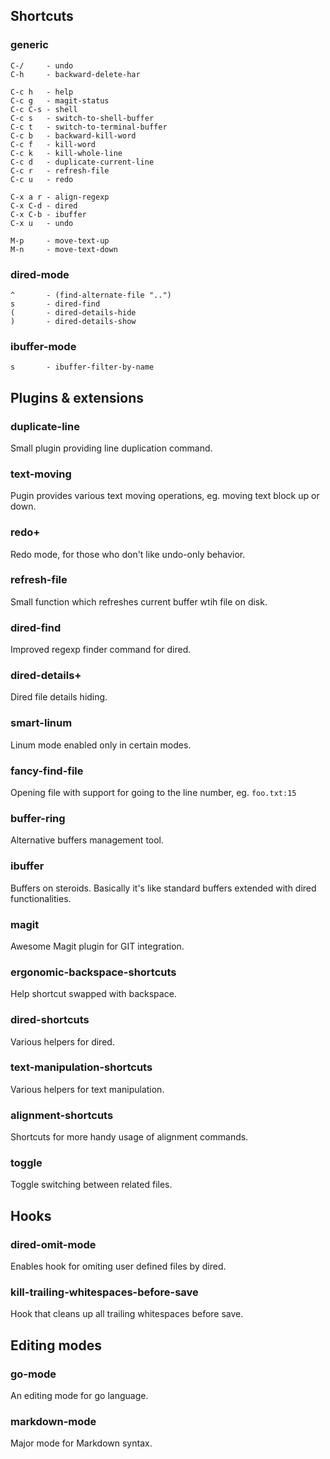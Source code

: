 ## Shortcuts

### generic

    C-/     - undo
    C-h     - backward-delete-har

    C-c h   - help
    C-c g   - magit-status
    C-c C-s - shell
    C-c s   - switch-to-shell-buffer
    C-c t   - switch-to-terminal-buffer
    C-c b   - backward-kill-word
    C-c f   - kill-word
    C-c k   - kill-whole-line
    C-c d   - duplicate-current-line
    C-c r   - refresh-file
    C-c u   - redo

    C-x a r - align-regexp
    C-x C-d - dired
    C-x C-b - ibuffer
    C-x u   - undo

    M-p     - move-text-up
    M-n     - move-text-down

### dired-mode

    ^       - (find-alternate-file "..")
    s       - dired-find
    (       - dired-details-hide
    )       - dired-details-show

### ibuffer-mode

    s       - ibuffer-filter-by-name

## Plugins & extensions

### duplicate-line
Small plugin providing line duplication command.

### text-moving
Pugin provides various text moving operations, eg. moving text block up or down.

### redo+
Redo mode, for those who don't like undo-only behavior.

### refresh-file
Small function which refreshes current buffer wtih file on disk.

### dired-find
Improved regexp finder command for dired.

### dired-details+
Dired file details hiding.

### smart-linum
Linum mode enabled only in certain modes.

### fancy-find-file
Opening file with support for going to the line number, eg. `foo.txt:15`

### buffer-ring
Alternative buffers management tool.

### ibuffer
Buffers on steroids. Basically it's like standard buffers extended with dired functionalities.

### magit
Awesome Magit plugin for GIT integration.

### ergonomic-backspace-shortcuts
Help shortcut swapped with backspace.

### dired-shortcuts
Various helpers for dired.

### text-manipulation-shortcuts
Various helpers for text manipulation.

### alignment-shortcuts
Shortcuts for more handy usage of alignment commands.

### toggle
Toggle switching between related files.

## Hooks

### dired-omit-mode
Enables hook for omiting user defined files by dired.

### kill-trailing-whitespaces-before-save
Hook that cleans up all trailing whitespaces before save.

## Editing modes

### go-mode
An editing mode for go language.

### markdown-mode
Major mode for Markdown syntax.
